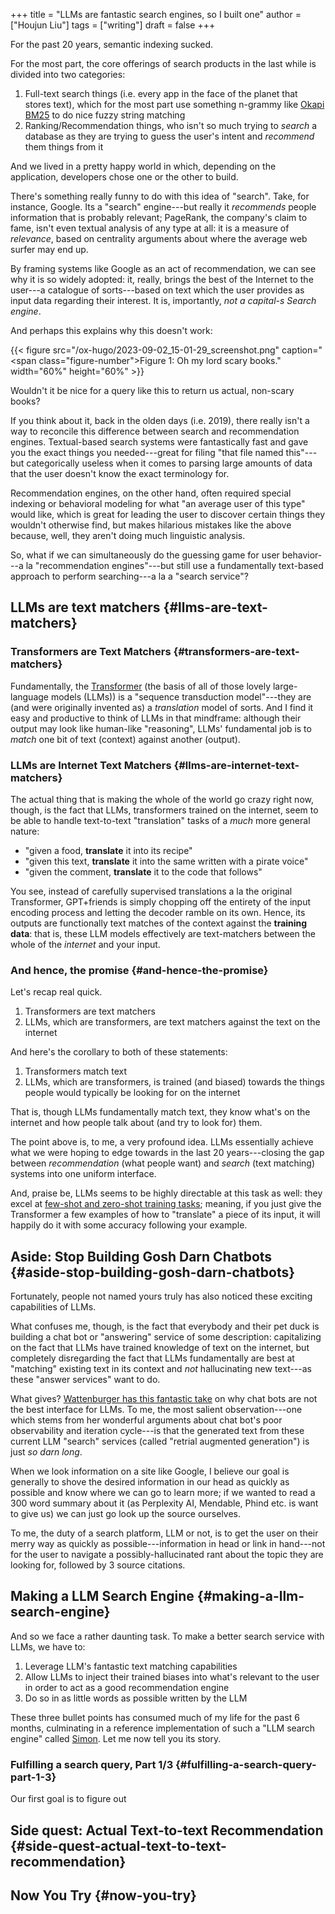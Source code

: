 +++
title = "LLMs are fantastic search engines, so I built one"
author = ["Houjun Liu"]
tags = ["writing"]
draft = false
+++

For the past 20 years, semantic indexing sucked.

For the most part, the core offerings of search products in the last while is divided into two categories:

1.  Full-text search things (i.e. every app in the face of the planet that stores text), which for the most part use something n-grammy like [Okapi BM25](https://en.wikipedia.org/wiki/Okapi_BM25) to do nice fuzzy string matching
2.  Ranking/Recommendation things, who isn't so much trying to _search_ a database as they are trying to guess the user's intent and _recommend_ them things from it

And we lived in a pretty happy world in which, depending on the application, developers chose one or the other to build.

There's something really funny to do with this idea of "search". Take, for instance, Google. Its a "search" engine---but really it _recommends_ people information that is probably relevant; PageRank, the company's claim to fame, isn't even textual analysis of any type at all: it is a measure of _relevance_, based on centrality arguments about where the average web surfer may end up.

By framing systems like Google as an act of recommendation, we can see why it is so widely adopted: it, really, brings the best of the Internet to the user---a catalogue of sorts---based on text which the user provides as input data regarding their interest. It is, importantly, _not a capital-s Search engine_.

And perhaps this explains why this doesn't work:

{{< figure src="/ox-hugo/2023-09-02_15-01-29_screenshot.png" caption="<span class=\"figure-number\">Figure 1: </span>Oh my lord scary books." width="60%" height="60%" >}}

Wouldn't it be nice for a query like this to return us actual, non-scary books?

If you think about it, back in the olden days (i.e. 2019), there really isn't a way to reconcile this difference between search and recommendation engines. Textual-based search systems were fantastically fast and gave you the exact things you needed---great for filing "that file named this"---but categorically useless when it comes to parsing large amounts of data that the user doesn't know the exact terminology for.

Recommendation engines, on the other hand, often required special indexing or behavioral modeling for what "an average user of this type" would like, which is great for leading the user to discover certain things they wouldn't otherwise find, but makes hilarious mistakes like the above because, well, they aren't doing much linguistic analysis.

So, what if we can simultaneously do the guessing game for user behavior---a la "recommendation engines"---but still use a fundamentally text-based approach to perform searching---a la a "search service"?


## LLMs are text matchers {#llms-are-text-matchers}


### Transformers are Text Matchers {#transformers-are-text-matchers}

Fundamentally, the [Transformer](https://arxiv.org/abs/1706.03762) (the basis of all of those lovely large-language models (LLMs)) is a "sequence transduction model"---they are (and were originally invented as) a _translation_ model of sorts. And I find it easy and productive to think of LLMs in that mindframe: although their output may look like human-like "reasoning", LLMs' fundamental job is to _match_ one bit of text (context) against another (output).


### LLMs are Internet Text Matchers {#llms-are-internet-text-matchers}

The actual thing that is making the whole of the world go crazy right now, though, is the fact that LLMs, transformers trained on the internet, seem to be able to handle text-to-text "translation" tasks of a _much_ more general nature:

-   "given a food, **translate** it into its recipe"
-   "given this text, **translate** it into the same written with a pirate voice"
-   "given the comment, **translate** it to the code that follows"

You see, instead of carefully supervised translations a la the original Transformer, GPT+friends is simply chopping off the entirety of the input encoding process and letting the decoder ramble on its own. Hence, its outputs are functionally text matches of the context against the **training data**: that is, these LLM models effectively are text-matchers between the whole of the _internet_ and your input.


### And hence, the promise {#and-hence-the-promise}

Let's recap real quick.

1.  Transformers are text matchers
2.  LLMs, which are transformers, are text matchers against the text on the internet

And here's the corollary to both of these statements:

1.  Transformers match text
2.  LLMs, which are transformers, is trained (and biased) towards the things people would typically be looking for on the internet

That is, though LLMs fundamentally match text, they know what's on the internet and how people talk about (and try to look for) them.

The point above is, to me, a very profound idea. LLMs essentially achieve what we were hoping to edge towards in the last 20 years---closing the gap between _recommendation_ (what people want) and _search_ (text matching) systems into one uniform interface.

And, praise be, LLMs seems to be highly directable at this task as well: they excel at [few-shot and zero-shot training tasks](https://arxiv.org/abs/2005.14165); meaning, if you just give the Transformer a few examples of how to "translate" a piece of its input, it will happily do it with some accuracy following your example.


## Aside: Stop Building Gosh Darn Chatbots {#aside-stop-building-gosh-darn-chatbots}

Fortunately, people not named yours truly has also noticed these exciting capabilities of LLMs.

What confuses me, though, is the fact that everybody and their pet duck is building a chat bot or "answering" service of some description: capitalizing on the fact that LLMs have trained knowledge of text on the internet, but completely disregarding the fact that LLMs fundamentally are best at "matching" existing text in its context and _not_ hallucinating new text---as these "answer services" want to do.

What gives? [Wattenburger has this fantastic take](https://wattenberger.com/thoughts/boo-chatbots) on why chat bots are not the best interface for LLMs. To me, the most salient observation---one which stems from her wonderful arguments about chat bot's poor observability and iteration cycle---is that the generated text from these current LLM "search" services (called "retrial augmented generation") is just _so darn long_.

When we look information on a site like Google, I believe our goal is generally to shove the desired information in our head as quickly as possible and know where we can go to learn more; if we wanted to read a 300 word summary about it (as Perplexity AI, Mendable, Phind etc. is want to give us) we can just go look up the source ourselves.

To me, the duty of a search platform, LLM or not, is to get the user on their merry way as quickly as possible---information in head or link in hand---not for the user to navigate a possibly-hallucinated rant about the topic they are looking for, followed by 3 source citations.


## Making a LLM Search Engine {#making-a-llm-search-engine}

And so we face a rather daunting task. To make a better search service with LLMs, we have to:

1.  Leverage LLM's fantastic text matching capabilities
2.  Allow LLMs to inject their trained biases into what's relevant to the user in order to act as a good recommendation engine
3.  Do so in as little words as possible written by the LLM

These three bullet points has consumed much of my life for the past 6 months, culminating in a reference implementation of such a "LLM search engine" called [Simon](https://github.com/Shabang-Systems/simon). Let me now tell you its story.


### Fulfilling a search query, Part 1/3 {#fulfilling-a-search-query-part-1-3}

Our first goal is to figure out


## Side quest: Actual Text-to-text Recommendation {#side-quest-actual-text-to-text-recommendation}


## Now You Try {#now-you-try}
